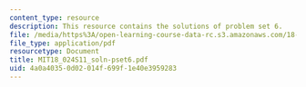 ```yaml
---
content_type: resource
description: This resource contains the solutions of problem set 6.
file: /media/https%3A/open-learning-course-data-rc.s3.amazonaws.com/18-024-multivariable-calculus-with-theory-spring-2011/4a0a40350d02014f699f1e40e3959283_MIT18_024S11_soln-pset6.pdf
file_type: application/pdf
resourcetype: Document
title: MIT18_024S11_soln-pset6.pdf
uid: 4a0a4035-0d02-014f-699f-1e40e3959283
---
```

